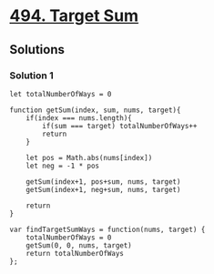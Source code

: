 # [494. Target Sum](https://leetcode.com/problems/target-sum/)

## Solutions

### Solution 1

```
let totalNumberOfWays = 0

function getSum(index, sum, nums, target){
    if(index === nums.length){
        if(sum === target) totalNumberOfWays++
        return
    }
    
    let pos = Math.abs(nums[index])
    let neg = -1 * pos
    
    getSum(index+1, pos+sum, nums, target)
    getSum(index+1, neg+sum, nums, target)
    
    return
}

var findTargetSumWays = function(nums, target) {
    totalNumberOfWays = 0
    getSum(0, 0, nums, target)
    return totalNumberOfWays
};
```